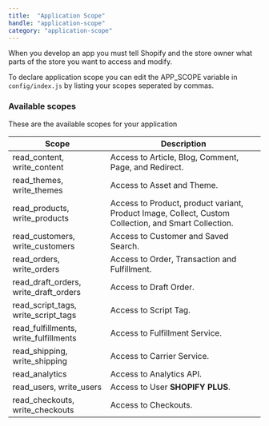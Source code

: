 ```yaml
---
title:  "Application Scope"
handle: "application-scope"
category: "application-scope"
---
```


When you develop an app you must tell Shopify and the store owner what parts of the store you want to access and modify.

To declare application scope you can edit the APP_SCOPE variable in `config/index.js` by listing your scopes seperated by commas.

### <a name="scopes"></a>Available scopes
These are the available scopes for your application

Scope  |  Description
-------|-------------
read_content, write_content | Access to Article, Blog, Comment, Page, and Redirect.
read_themes, write_themes | Access to Asset and Theme.
read_products, write_products | Access to Product, product variant, Product Image, Collect, Custom Collection, and Smart Collection.
read_customers, write_customers | Access to Customer and Saved Search.
read_orders, write_orders | Access to Order, Transaction and Fulfillment.
read_draft_orders, write_draft_orders | Access to Draft Order.
read_script_tags, write_script_tags | Access to Script Tag.
read_fulfillments, write_fulfillments | Access to Fulfillment Service.
read_shipping, write_shipping | Access to Carrier Service.
read_analytics | Access to Analytics API.
read_users, write_users | Access to User **SHOPIFY PLUS**.
read_checkouts, write_checkouts | Access to Checkouts.
